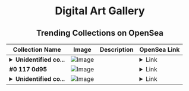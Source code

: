 <div align="center">

# Digital Art Gallery

## Trending Collections on OpenSea

| Collection Name                       | Image                                                                                     | Description                       | OpenSea Link                                                                                          |
|---------------------------------------|-------------------------------------------------------------------------------------------|-----------------------------------|--------------------------------------------------------------------------------------------------------|
| **<details><summary>Unidentified co...</summary>Unidentified contract e1a6dc2e-0187-46d8-84cc-2866948b0a3b</details>** | ![Image](https://i2.seadn.io/optimism/0x579e4f4a7e577ef5ac6e9221ca8f11dd6d43316d/6404459f0a28661c41bd910f8b5899/e86404459f0a28661c41bd910f8b5899.png?w=200&auto=format) |  | <details><summary>Link</summary>[Unidentified contract e1a6dc2e-0187-46d8-84cc-2866948b0a3b](https://opensea.io/collection/unidentified-contract-e1a6dc2e-0187-46d8-84cc-2866)</details> |
| **#0 117 0d95** | ![Image](https://i2.seadn.io/base/0x2ebd4845c54c605b2a1cc8dafecab2db12c57cf0/53834f05a4c1a44a3127b0358dc117/f053834f05a4c1a44a3127b0358dc117.jpeg?w=200&auto=format) |  | <details><summary>Link</summary>[#0 117 0d95](https://opensea.io/collection/0-117-0d95)</details> |
| **<details><summary>Unidentified co...</summary>Unidentified contract 01e117d0-2f2c-4a0f-bb7a-86ba54792b6b</details>** | ![Image](https://i2.seadn.io/optimism/0x579e4f4a7e577ef5ac6e9221ca8f11dd6d43316d/6404459f0a28661c41bd910f8b5899/e86404459f0a28661c41bd910f8b5899.png?w=200&auto=format) |  | <details><summary>Link</summary>[Unidentified contract 01e117d0-2f2c-4a0f-bb7a-86ba54792b6b](https://opensea.io/collection/unidentified-contract-01e117d0-2f2c-4a0f-bb7a-86ba)</details> |

</div>